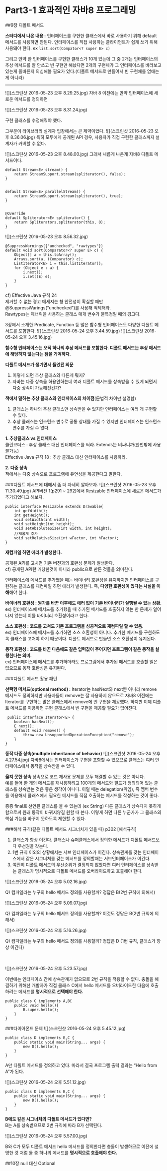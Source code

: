 # Part3-1 효과적인 자바8 프로그래밍
##9장 디폴트 메서드

**스터디에서 나온 내용 :** 인터페이스를 구현한 클래스에서 바로 사용하기 위해 default 메서드를 사용하면 안된다. 인터페이스를 직접 사용하는 클라이언트가 쉽게 쓰기 위해 사용돼야 한다. ex  `list.sort(Compator<? super E> c)`<br>

그리고 만약 한 인터페이스를 구현한 클래스가 10개 있는데 그 중 2개는 인터페이스의 추상 메서드를 잘 안쓰고 빈 구현만 해놨다면 2개의 구현체가 그 인터페이스를 바라보고 있는게 올바른지 의심해볼 필요가 있다.(디폴트 메서드로 만들어서 빈 구현체를 없애는 게 아니라)

---


![](스크린샷 2016-05-23 오후 8.29.25.jpg)
자바 8 이전에는 만약 인터페이스에 새로운 메서드를 정의하면 

![](스크린샷 2016-05-23 오후 8.31.24.jpg)

구현 클래스를 수정해줘야 했다. <br>

그부분이 라이브러리 설계자 입장에서는 큰 제약이었다.
![](스크린샷 2016-05-23 오후 8.36.06.jpg)
특히 모두에게 공개된 API 경우, 사용자가 직접 구현한 클래스까지 설계자가 커버할 수 없다. 

![](스크린샷 2016-05-23 오후 8.48.00.jpg)
그래서 새롭게 나온게 자바8 디폴트 메서드이다. 
```
default Stream<E> stream() {
    return StreamSupport.stream(spliterator(), false);
}


default Stream<E> parallelStream() {
    return StreamSupport.stream(spliterator(), true);
}


@Override
default Spliterator<E> spliterator() {
    return Spliterators.spliterator(this, 0);
}

```
![](스크린샷 2016-05-23 오후 8.56.32.jpg)
```
@SuppressWarnings({"unchecked", "rawtypes"})
default void sort(Comparator<? super E> c) {
    Object[] a = this.toArray();
    Arrays.sort(a, (Comparator) c);
    ListIterator<E> i = this.listIterator();
    for (Object e : a) {
        i.next();
        i.set((E) e);
    }
}
```
cf) Effective Java 규칙 24<br>
제거할 수 없는 경고 메세지는 형 안전성이 확실할 때만 @SuppressWarings(“unchecked”)를 사용해 억제해라. <br>
Rawtypes는 제너릭을 사용하는 클래스 매개 변수가 불특정일 때의 경고다. <br>

3장에서 소개한 Predicate, Function 등 많은 함수형 인터페이스도 다양한 디폴트 메서드를 포함한다.
![](스크린샷 2016-05-24 오후 3.44.59.jpg)
![](스크린샷 2016-05-24 오후 3.45.16.jpg)

**함수형 인터페이스는 오직 하나의 추상 메서드를 포함한다. 디폴트 메서드는 추상 메서드에 해당하지 않는다는 점을 기억하자.**<br>

**디폴트 메서드가 생기면서 들었던 의문**<br> 
1. 이렇게 되면 추상 클래스와 다른게 뭐지?
2. 자바는 다중 상속을 허용안하는데 여러 디폴트 메서드를 상속받을 수 있게 되면서 다중 상속이 가능해진건가? 

**책에서 말하는 추상 클래스와 인터페이스의 차이점**(문법적 차이만 설명함)<br>
1. 클래스는 하나의 추상 클래스만 상속받을 수 있지만 인터페이스는 여러 개 구현할 수 있다.
2. 추상 클래스는 인스턴스 변수로 공통 상태를 가질 수 있지만 인터페이스는 인스턴스 변수를 가질 수 없다.

**1. 추상클래스 vs 인터페이스**<br>
클린코더스 : 추상 클래스 대신 인터페이스를 써라. Extends는 비싸니까(한번밖에 사용불가능)<br>
Effective Java 규칙 18 : 추상 클래스 대신 인터페이스를 사용하라.<br>

**2. 다중 상속**<br>
책에서는 다중 상속으로 프로그램에 유연성을 제공한다고 말한다.<br>

###디폴트 메서드에 대해서 좀 더 자세히 알아보자.
![](스크린샷 2016-05-23 오후 11.30.49.jpg)
API버전 1(p291 ~ 292)에서 Resizable 인터페이스에 새로운 메서드가 추가되었다고 해보자.
```
public interface Resizable extends Drawable{
    int getWidth();
    int getHeight();
    void setWidth(int width);
    void setHeight(int height);
    void setAbsoluteSize(int width, int height);
    //새롭게 추가
    void setRelativeSize(int wFactor, int hFactor);
}

```
**재컴파일 하면 에러가 발생한다.**<br>

공개된 API를 고치면 기존 버전과의 호환성 문제가 발생한다. <br>
cf) 공개된 API란 거창한것이 아니라 public으로 만든 것들을 의미한다.<br>

인터페이스에 메서드를 추가했을 때는 바이너리 호환성을 유지하지만 인터페이스를 구현하는 클래스를 재컴파일
하면 에러가 발생한다. 즉, **다양한 호환성이 있다는 사실을 이해**해야 한다.<br>

**바이너리 호환성 : 뭔가를 바꾼 이후에도 에러 없이 기존 바이너리가 실행될 수 있는 상황.**<br>
ex) 인터페이스에 메서드를 추가했을 때 추가된 메서드를 호출하지 않는 한 문제가 일어나지 않는데 이를 바이너리 호환성이라고 한다.<br> 

**소스 호환성 : 코드를 고쳐도 기존 프로그램을 성공적으로 재컴파일 할 수 있음.**<br>
ex) 인터페이스에 메서드를 추가하면 소스 호환성이 아니다. 추가한 메서드를 구현하도록 클래스를 고쳐야 하기 때문이다. 디폴트 메서드로 만들면 소스 호환성이 유지된다.<br>

**동작 호환성 : 코드를 바꾼 다음에도 같은 입력값이 주어지면 프로그램이 같은 동작을 실행한다는 의미.**<br>
ex) 인터페이스에 메서드를 추가하더라도 프로그램에서 추가된 메서드를 호출할 일은 없으므로 동작 호환성은 유지된다. <br>

###디폴트 메서드 활용 패턴

**선택형 메서드(optional method) :** Iterator는 hasNext와 next뿐 아니라 remove 메서드도 정의하지만 사용자들이 remove는 잘 사용하지 않으므로 자바8 이전에는 Iterator를 구현하는 많은 클래스에서 remove에 빈 구현을 제공했다. 하지만 이제 디폴트 메서드를 이용하면 구현 클래스에서 빈 구현을 제공할 필요가 없어진다.
```
 public interface Iterator<E> {
    boolean hasNext();
    E next();
    default void remove() {
        throw new UnsupportedOperationException("remove");
    }
}
```

**동작 다중 상속(multiple inheritance of behavior)**
![](스크린샷 2016-05-24 오후 4.27.54.jpg)
자바8에서는 인터페이스가 구현을 포함할 수 있으므로 클래스는 여러 인터페이스에서 동작을 상속받을 수 있다.<br>

**옳지 못한 상속**
상속으로 코드 재사용 문제를 모두 해결할 수 있는 것은 아니다. <br>
예를 들어 한 개의 메서드를 재사용하려고 100개의 메서드와 필드가 정의되어 있는 클래스를 상속받는 것은 좋은 생각이 아니다. 이럴 때는 delegation(위임), 즉 멤버 변수를 이용해서 클래스에서 필요한 메서드를 직접 호출하는 메서드를 작성하는 것이 좋다. <br>

종종 final로 선언된 클래스를 볼 수 있는데 (ex String) 다른 클래스가 상속다지 못하게 함으로써 원래 동작이 바뀌지않길 원할 때 쓴다. 이렇게 하면 다른 누군가가 그 클래스의 핵심 기능을 바꾸지 못하도록 제한할 수 있다.<br>

###해석 규칙(같은 디폴트 메서드 시그너처가 있을 때) p302
[해석규칙]<br>
1. 클래스가 항상 이긴다. 클래스나 슈퍼클래스에서 정의한 메서드가 디폴트 메서드보다 우선권을 갖는다.
2. 1번 규칙 이외의 상황에서는 서브 인터페이스가 이긴다. 상속관계를 갖는 인터페이스에서 같은 시그너처를 갖는 메서드를 정의할때는 서브인터페이스가 이긴다.
3. 여전히 디폴트 메서드의 우선순위가 결정되지 않았다면 여러 인터페이스를 상속받는 클래스가 명시적으로 디폴트 메서드를 오버라이드하고 호출해야 한다. 

![](스크린샷 2016-05-24 오후 5.02.16.jpg)

Q) 컴파일러는 누구의 hello 메서드 정의를 사용할까? 정답은 B(2번 규칙에 의해서)<br>

![](스크린샷 2016-05-24 오후 5.09.07.jpg)

Q) 컴파일러는 누구의 hello 메서드 정의를 사용할까? 이것도 정답은 B(2번 규칙에 의해서)<br>

![](스크린샷 2016-05-24 오후 5.16.26.jpg)

Q) 컴파일러는 누구의 hello 메서드 정의를 사용할까? 정답은 D (1번 규칙, 클래스가 항상 이긴다)<br><br><br>

![](스크린샷 2016-05-24 오후 5.23.57.jpg)

이번에는 인터페이스 간에 상속관계가 없으므로 2번 규칙을 적용할 수 없다. 충돌을 해결하기 위해선 개발자가 직접 클래스 C에서 hello 메서드를 오버라이드한 다음에 호출하려는 메서드를 **명시적으로 선택해야 한다.**
```
public class C implements A,B{
    public void hello(){
        B.super.hello();
    }
}
```

###다이아몬드 문제
![](스크린샷 2016-05-24 오후 5.45.12.jpg)
```
public class D implements B,C {
    public static void main(String... args) {
        new D().hello();
    }
}

```
A만 디폴트 메서드를 정의하고 있다. 따라서 결국 프로그램 출력 결과는 “Hello from A”가 된다. <br>

![](스크린샷 2016-05-24 오후 5.51.12.jpg)
```
public class D implements B,C {
    public static void main(String... args) {
        new D().hello();
    }
}

```
**B에도 같은 시그너처의 디폴트 메서드가 있다면?**<br>
B는 A를 상속받으므로 2번 규칙에 따라 B가 선택된다.<br>

![](스크린샷 2016-05-24 오후 5.57.00.jpg)

B와 C가 모두 디폴트 메서드 hello 메서드를 정의한다면 충돌이 발생하므로 이전에 설명한 것 처럼 둘 중 하나의 메서드를 **명시적으로 호출해야 한다.**<br>

##10장 null 대신 Optional
